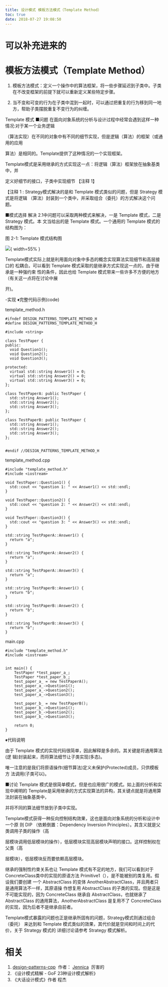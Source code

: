 ```yaml
---
title: 设计模式 模板方法模式（Template Method）
toc: true
date: 2018-07-27 19:08:50
---
```

# 可以补充进来的









# 模板方法模式（Template Method）






  1. 模板方法模式：定义一个操作中的算法框架，将一些步骤延迟到子类中。子类在不改变框架的前提下就可以重新定义某些特定步骤。


  2. 当不变和可变的行为在子类中混到一起时，可以通过把重复的行为移到同一地方，帮助子类摆脱重复不变行为的纠缠。






Template 模式
■问题
在面向对象系统的分析与设计过程中经常会遇到这样一种情况:对于某一个业务逻辑

（算法实现）在不同的对象中有不同的细节实现，但是逻辑（算法）的框架（或通用的应用

算法）是相同的。Template提供了这种情况的一个实现框架。

Template模式是采用继承的方式实现这一点：将逻辑（算法）框架放在抽象基类中，并

定义好细节的接口，子类中实现细节 【注释 1】

【注释 1 : Strategy模式解决的是和 Template 模式类似的问题，但是 Strategy 模式是将逻辑 （算法）封装到一个类中，并采取组合（委托）的方式解决这个问题。

■模式选择
解决 2.1中问题可以采取两种模式来解决，一是 Template 模式，二是 Strategy 模式。本 文当给出的是 Template 模式。一个通用的 Template 模式的结构图为：

图 2-1: Template 模式结构图


![](http://images.iterate.site/blog/image/180727/ja28mA5giB.png?imageslim){ width=55% }

Template模式实际上就是利用面向对象中多态的概念实现算法实现细节和高层接口的 松耦合。可以看到 Template 模式采取的是继承方式实现这一点的，由于继承是一种强约束 性的条件，因此也给 Template 模式带来一些许多不方便的地方（有关这一点将在讨论中展

开)。

-实现
♦完整代码示例(code)

template_method.h


    #ifndef DESIGN_PATTERNS_TEMPLATE_METHOD_H
    #define DESIGN_PATTERNS_TEMPLATE_METHOD_H

    #include <string>

    class TestPaper {
    public:
      void Question1();
      void Question2();
      void Question3();

    protected:
      virtual std::string Answer1() = 0;
      virtual std::string Answer2() = 0;
      virtual std::string Answer3() = 0;
    };

    class TestPaperA: public TestPaper {
      std::string Answer1();
      std::string Answer2();
      std::string Answer3();
    };

    class TestPaperB: public TestPaper {
      std::string Answer1();
      std::string Answer2();
      std::string Answer3();
    };


    #endif //DESIGN_PATTERNS_TEMPLATE_METHOD_H



template_method.cpp


    #include "template_method.h"
    #include <iostream>

    void TestPaper::Question1() {
      std::cout << "question 1: " << Answer1() << std::endl;
    }

    void TestPaper::Question2() {
      std::cout << "question 2: " << Answer2() << std::endl;
    }

    void TestPaper::Question3() {
      std::cout << "question 3: " << Answer3() << std::endl;
    }

    std::string TestPaperA::Answer1() {
      return "a";
    }

    std::string TestPaperA::Answer2() {
      return "a";
    }

    std::string TestPaperA::Answer3() {
      return "a";
    }

    std::string TestPaperB::Answer1() {
      return "b";
    }

    std::string TestPaperB::Answer2() {
      return "b";
    }

    std::string TestPaperB::Answer3() {
      return "b";
    }




main.cpp


    #include "template_method.h"
    #include <iostream>


    int main() {
        TestPaper *test_paper_a_;
        TestPaper *test_paper_b_;
        test_paper_a_ = new TestPaperA();
        test_paper_a_->Question1();
        test_paper_a_->Question2();
        test_paper_a_->Question3();

        test_paper_b_ = new TestPaperB();
        test_paper_b_->Question1();
        test_paper_b_->Question2();
        test_paper_b_->Question3();

        return 0;
    }


♦代码说明

由于 Template 模式的实现代码很简单，因此解释是多余的。其关键是将通用算法(逻 辑)封装起来，而将算法细节让子类实现(多态)。

唯一注意的是我们将原语操作(细节算法)定义未保护(Protected)成员，只供模板方 法调用(子类可以)。

■讨论
Template 模式是很简单模式，但是也应用很广的模式。如上面的分析和实现中阐明的 Template是采用继承的方式实现算法的异构，其关键点就是将通用算法封装在抽象基类中，

并将不同的算法细节放到子类中实现。

Template模式获得一种反向控制结构效果，这也是面向对象系统的分析和设计中一个原 则 DIP （依赖倒置：Dependency Inversion Principles）。其含义就是父类调用子类的操作（高

层模块调用低层模块的操作），低层模块实现高层模块声明的接口。这样控制权在父类（高

层模块），低层模块反而要依赖高层模块。

继承的强制性约束关系也让 Template 模式有不足的地方，我们可以看到对于 ConcreteClass类中的实现的原语方法 Primitive1（），是不能被别的类复用。假设我们要创建 一个 AbstractClass 的变体 AnotherAbstractClass，并且两者只是通用算法不一样，其原语操 作想复用 AbstractClass 的子类的实现。但是这是不可能实现的，因为 ConcreteClass 继承自 AbstractClass，也就继承了 AbstractClass 的通用算法，AnotherAbstractClass 是复用不了 ConcreteClass的实现，因为后者不是继承自前者。

Template模式暴露的问题也正是继承所固有的问题，Strategy模式则通过组合（委托） 来达到和 Template 模式类似的效果，其代价就是空间和时间上的代价，关于 Strategy 模式的 详细讨论请参考 Strategy 模式解析。






# 相关

1. [design-patterns-cpp](https://github.com/yogykwan/design-patterns-cpp)  作者： [Jennica](http://jennica.space/)  厉害的
2. 《设计模式精解 - GoF 23种设计模式解析》
3. 《大话设计模式》作者 程杰
